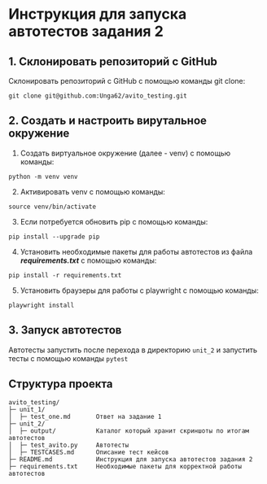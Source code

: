 # Инструкция для запуска автотестов задания 2

## 1. Склонировать репозиторий с GitHub

Склонировать репозиторий с GitHub с помощью команды git clone:
```
git clone git@github.com:Unga62/avito_testing.git
```

## 2. Создать и настроить вирутальное окружение

1. Создать виртуальное окружение (далее - venv) с помощью команды:
```
python -m venv venv
```

2. Активировать venv с помощью команды:
```
source venv/bin/activate 
```

3. Если потребуется обновить pip с помощью команды:
```
pip install --upgrade pip
```

4. Установить необходимые пакеты для работы автотестов из файла ***requirements.txt*** c помощью команды:
```
pip install -r requirements.txt
```

5. Установить браузеры для работы с playwright с помощью команды:
```
playwright install
```

## 3. Запуск автотестов

Автотесты запустить после перехода в директорию `unit_2` и запустить тесты с помощью команды `pytest`

## Cтруктура проекта

```
avito_testing/     
├─ unit_1/
│  ├─ test_one.md       Ответ на задание 1
├─ unit_2/
│  ├─ output/           Каталог который хранит скриншоты по итогам автотестов
│  ├─ test_avito.py     Автотесты
│  ├─ TESTCASES.md      Описание тест кейсов
├─ README.md            Инструкция для запуска автотестов задания 2
├─ requirements.txt     Необходимые пакеты для корректной работы автотестов
```